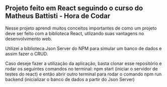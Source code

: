 ## Projeto feito em React seguindo o curso do Matheus Battisti - Hora de Codar

Nesse projeto aprendi muitos conceitos importantes de como um projeto deve ser feito com a biblioteca React, utlizando suas vantagens no desenvolvimento web.

Utilizei a biblioteca Json Server do NPM para simular um banco de dados e assim fazer o CRUD.

Caso deseje fazer a utilização da aplicação, basta clonar esse repositório e rodar os seguintes comandos no terminal: npm start (iniciar o servidor de testes do react) e então abrir outro terminal para rodar o comando npm run backend (inicializar o banco de dados a partir do Json Server)

